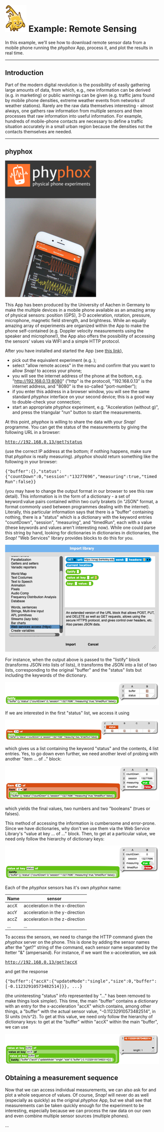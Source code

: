# <img alt="scientific-snap-icon" src="../../images/einstein_snap.png" width="70"/> Example: Remote Sensing 

In this example, we'll see how to download remote sensor data from a mobile phone running the *phyphox* App, process it, and plot the results in real time.

---

## Introduction

Part of the modern digital revolution is the possibility of easily gathering large amounts of data, from which, e.g., new information can be derived (e.g. in marketing) or public warnings can be given (e.g. traffic jams found by mobile phone densities, extreme weather events from networks of weather stations).  Rarely are the raw data themselves interesting - almost always, one gathers raw information from multiple sensors and then processes that raw information into useful information. For example, hundreds of mobile-phone contacts are necessary to define a traffic situation accurately in a small urban region because the densities not the contacts themselves are needed.

---

## phyphox

![phyphox](./images/phyphox.png)

This App has been produced by the University of Aachen in Germany to make the multiple devices in a mobile phone available as an amazing array of physical sensors: position (GPS), 3-D acceleration, rotation, pressure, microphone, magnetic field strength, and brightness.  While an equally amazing array of experiments are organized within the App to make the phone self-contained (e.g. Doppler velocity measurements using the speaker and microphone!), the App also offers the possibility of accessing the sensors' values via WIFI and a simple HTTP protocol.

After you have installed and started the App (see [this link](https://phyphox.org/)),
- pick out the equivalent experiment (e.g. );
- select "allow remote access" in the menu and confirm that you want to allow *Snap!* to access your phone;
- you will see the internet address of the phone at the bottom, e.g. "http://192.168.0.13:8080" ("http" is the protocoll, "192.168.0.13" is the internet address, and "8080" is the so-called "port-number");
- if you enter this address in a browser window, you will see the same standard *phyphox* interface on your second device; this is a good way to double-check your connection;
- start an appropriate *phyphox* experiment, e.g. "Acceleration (without g)", and press the triangular "run" button to start the measurements.

At this point, *phyphox* is willing to share the data with your *Snap!* programme.  You can get the status of the measurements by giving the following URL in a browser:

<tt>http://192.168.0.13/get?status</tt>

(use the correct IP address at the bottom; if nothing happens, make sure that *phyphox* is really measuring).  *phyphox* should return something like the following in your browser:

<tt>{"buffer":{},"status":{"countDown":0,"session":"13277696","measuring":true,"timedRun":false}}</tt>

(you may have to change the output format in our browser to see this raw detail).
This information is in the form of a dictionary - a set of keyword:value pairs contained within two curly brakets (in "JSON" format, a format commonly used between programmes dealing with the internet).  Literally, this particular information says that there is a "buffer" containing nothing, there is a "status" which is a dictionary with the keyword entries "countDown", "session", "measuring", and "timedRun", each with a value (these keywords and values aren't interesting now).  While one could parse this string by hand, looking for dictionaries in dictionaries in dictionaries, the *Snap!* "Web Services" library provides blocks to do this for you.

![web services library](./images/import_library_web_services.png)

For instance, when the output above is passed to the "listify" block (transforms JSON into lists of lists), it transforms the JSON into a list of two lists, corresponding to the original "buffer" and the "status" lists but including the keywords of the dictionary.

![listify](./images/listify.png)

If we are interested in the first "status" list, we access it using

![listify status](./images/listify_status.png)

which gives us a list containing the keyword "status" and the contents, 4 list entries.  Yes, to go down even further, we need another level of probing with another "item ... of .." block:

![listify status items](./images/listify_status_items.png)

which yields the final values, two numbers and two "booleans" (trues or falses).

This method of accessing the information is cumbersome and error-prone.  Since we have dictionaries, why don't we use them via the Web Service Library's "value at key ... of ..." block. Then, to get at a particular value, we need only follow the hierarchy of dictionary keys:

![value at key status of](./images/value_at_key_status.png)


Each of the *phyphox* sensors has it's own *phyphox* name:

| Name  | sensor  |
| ----  | ------  |
| accX  | acceleration in the x-direction  |
| accY  | acceleration in the y-direction  |
| accZ  | acceleration in the z-direction  |
| ...   | ...  | 

To access the sensors, we need to change the HTTP command given the *phyphox* server on the phone.   This is done by adding the sensor names after the "get?" string of the command, each sensor name separated by the ltetter "&" (ampersand).  For instance, if we want the x-acceleration, we ask

<tt>http://192.168.0.13/get?accX</tt>

and get the response

<tt>{"buffer":{"accX":{"updateMode":"single","size":0,"buffer":[-0.11232910573482514]}}, ...}</tt>

(the uninteresting "status" info represented by "..." has been removed to make things look simpler). This time, the main "buffer" contains a dictionary with an entry for the x-acceleration "accX" which contains, among other things, a "buffer" with the actual sensor value, "-0.11232910573482514", in SI units (m/s^2).  To get at this value, we need only follow the hierarchy of dictionary keys: to get at the "buffer" within "accX" within the main "buffer", we can use

![values at keys](./images/values_at_keys.png)

## Obtaining a measurement sequence

Now that we can access individual measurements, we can also ask for and plot a whole sequence of values.  Of course, *Snap!* will never do as well (especially as quickly) as the original *phyphox* App, but we shall see that measurements can be taken quickly enough for the experiment to be interesting, especially because we can process the raw data on our own and even combine multiple sensor sources (multiple phones).

...
